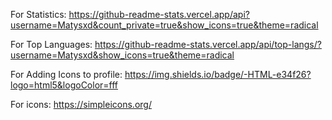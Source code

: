 For Statistics:
https://github-readme-stats.vercel.app/api?username=Matysxd&count_private=true&show_icons=true&theme=radical
 
For Top Languages:
https://github-readme-stats.vercel.app/api/top-langs/?username=Matysxd&show_icons=true&theme=radical
 
For Adding Icons to profile:
https://img.shields.io/badge/-HTML-e34f26?logo=html5&logoColor=fff
 
For icons:
https://simpleicons.org/
